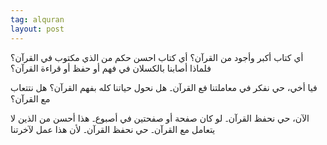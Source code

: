 ```yaml
---
tag: alquran
layout: post
---
```


أي كتاب أكبر وأجود من القرآن؟ أي كتاب احسن حكم من الذي مكتوب في القرآن؟ فلماذا أصابنا بالكسلان في فهم أو حفظ أو قراءة القرآن؟

فيا أخي، حي نفكر في معاملتنا فع القرآن۔ هل نحول حياتنا كله بفهم القرآن؟ هل نتتعاب مع القرآن؟

الآن، حي نحفظ القرآن۔ لو كان صفحة أو صفحتين في أصبوع۔ هذا أحسن من الذين لا يتعامل مع القرآن۔ حي نحفظ القرآن۔ لأن هذا عمل لآخرتنا